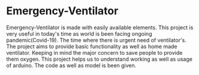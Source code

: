 # Emergency-Ventilator
Emergency-Ventilator is made with easily available elements.
This project is very useful in today's time as world is been facing ongoing pandemic(Covid-19).
The time where there is urgent need of ventilator's. 
The project aims to provide basic functionality as well as home made ventilator. Keeping in mind the major concern to save people to provide them oxygen.
This project helps us to understand working as well as usage of arduino.
The code as well as model is been given.

